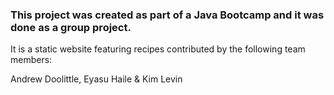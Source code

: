 ### This project was created as part of a Java Bootcamp and it was done as a group project.

It is a static website featuring recipes contributed by the following team members:

Andrew Doolittle, Eyasu Haile & Kim Levin
